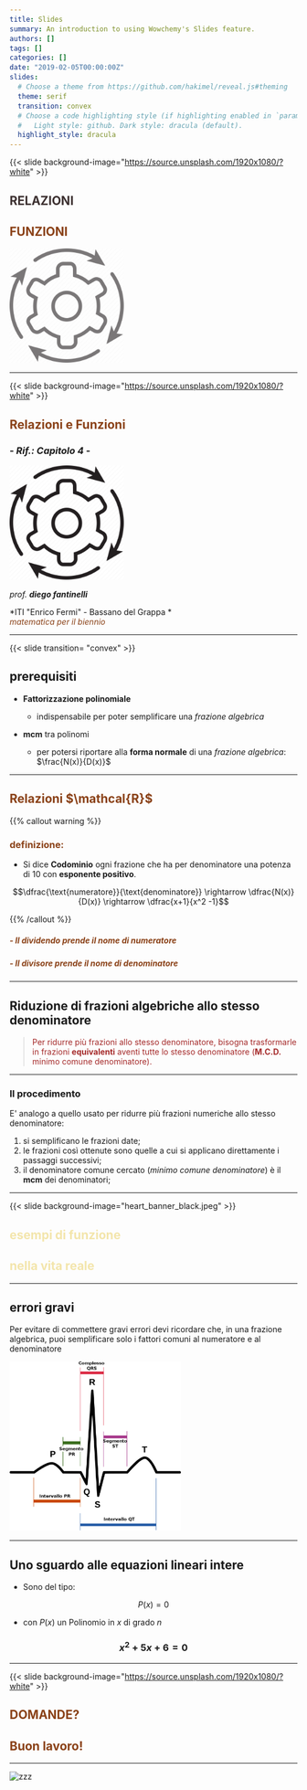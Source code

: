 ```yaml
---
title: Slides
summary: An introduction to using Wowchemy's Slides feature.
authors: []
tags: []
categories: []
date: "2019-02-05T00:00:00Z"
slides:
  # Choose a theme from https://github.com/hakimel/reveal.js#theming
  theme: serif
  transition: convex
  # Choose a code highlighting style (if highlighting enabled in `params.toml`)
  #   Light style: github. Dark style: dracula (default).
  highlight_style: dracula
---
```


{{< slide background-image="https://source.unsplash.com/1920x1080/?white" >}}

<section data-transition="convex">

<h2 style="color:#3B2F2F" class="r-fit-text">RELAZIONI</h2>

<h2 style="color:#8A4117" class="r-fit-text">FUNZIONI</h2>

<img src="gear.png" style="opacity:0.6;filter:alpha(opacity=40);" width="200">

---

</section>

{{< slide background-image="https://source.unsplash.com/1920x1080/?white" >}}

## <font color="#8A4117">Relazioni e Funzioni</font>

### - *Rif.: Capitolo 4* -

<img class="fragment" src="gear.png" width="200">

*prof. **diego fantinelli***

*ITI "Enrico Fermi" - Bassano del Grappa *<br>
<font color="#8A4117">*matematica per il biennio*</font>

---
{{< slide transition= "convex" >}}

## prerequisiti

- **Fattorizzazione polinomiale**

  - indispensabile per poter semplificare una *frazione algebrica*

- **mcm** tra polinomi

  - per potersi riportare alla **forma normale** di una *frazione algebrica*: $\frac{N(x)}{D(x)}$

---

<section data-transition="convex">

<h2 style="color:#8A4117">Relazioni $\mathcal{R}$</h2>

{{% callout warning %}}

<h3 style="color:#8A4117">definizione:</h3>

- Si dice **Codominio** ogni frazione che ha per denominatore una potenza di $10$ con **esponente positivo**.

$$\dfrac{\text{numeratore}}{\text{denominatore}} \rightarrow \dfrac{N(x)}{D(x)} \rightarrow \dfrac{x+1}{x^2 -1}$$

{{% /callout %}}

<h5 style="color:#8A4117" class="fragment"> - Il <b>dividendo</b> prende il nome di numeratore</h5>
<h5 class="fragment" style="color:#8A4117"> - Il <b>divisore</b> prende il nome di denominatore</h5>

---

## Riduzione di frazioni algebriche allo stesso denominatore

><font color="brown">Per ridurre più frazioni allo stesso denominatore, bisogna trasformarle in frazioni **equivalenti** aventi tutte lo stesso denominatore (**M.C.D.** minimo comune denominatore).</font>

---

### Il procedimento

E' analogo a quello usato per ridurre più frazioni numeriche allo stesso denominatore:

1. si semplificano le frazioni date;
2. le frazioni così ottenute sono quelle a cui si applicano direttamente i passaggi successivi;
3. il denominatore comune cercato (*minimo comune denominatore*) è il **mcm** dei denominatori;

---

{{< slide background-image="heart_banner_black.jpeg" >}}

<h2 style="color:#F3E5AB" class="r-fit-text">esempi di funzione</h2>
<h2 style="color:#F3E5AB" class="r-fit-text">nella vita reale</h2>


</section>

---

<section data-transition="convex">

## errori gravi

Per evitare di commettere gravi errori devi ricordare che, in una frazione algebrica, puoi semplificare solo i fattori comuni al numeratore e al denominatore

<img src="heart.png" style="color:" width="300">

---

## Uno sguardo alle equazioni lineari intere

- Sono del tipo:

$$P(x) = 0$$

- con $P(x)$ un Polinomio in $x$ di grado $n$

### $$x^2 + 5x + 6 = 0$$

</section>

---

<section data-transition="zoom">

{{< slide background-image="https://source.unsplash.com/1920x1080/?white" >}}

<h2 style="color:#8A4117" class="r-fit-text">DOMANDE?</h2>

<h2 style="color:#8A4117" class="fragment">Buon lavoro!</h2>

</section>

---

![zzz](https://res.cloudinary.com/teepublic/image/private/s--TQXt20Pc--/t_Resized%20Artwork/c_fit,g_north_west,h_954,w_954/co_000000,e_outline:48/co_000000,e_outline:inner_fill:48/co_ffffff,e_outline:48/co_ffffff,e_outline:inner_fill:48/co_bbbbbb,e_outline:3:1000/c_mpad,g_center,h_1260,w_1260/b_rgb:eeeeee/c_limit,f_auto,h_630,q_90,w_630/v1588675429/production/designs/9818088_0.jpg)
